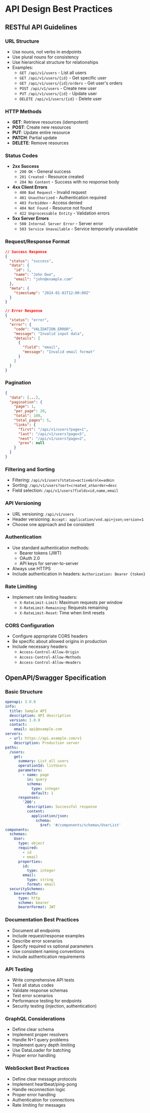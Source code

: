 # API Design Best Practices

## RESTful API Guidelines

### URL Structure
- Use nouns, not verbs in endpoints
- Use plural nouns for consistency
- Use hierarchical structure for relationships
- Examples:
  - `GET /api/v1/users` - List all users
  - `GET /api/v1/users/{id}` - Get specific user
  - `GET /api/v1/users/{id}/orders` - Get user's orders
  - `POST /api/v1/users` - Create new user
  - `PUT /api/v1/users/{id}` - Update user
  - `DELETE /api/v1/users/{id}` - Delete user

### HTTP Methods
- **GET**: Retrieve resources (idempotent)
- **POST**: Create new resources
- **PUT**: Update entire resource
- **PATCH**: Partial update
- **DELETE**: Remove resources

### Status Codes
- **2xx Success**
  - `200 OK` - General success
  - `201 Created` - Resource created
  - `204 No Content` - Success with no response body
- **4xx Client Errors**
  - `400 Bad Request` - Invalid request
  - `401 Unauthorized` - Authentication required
  - `403 Forbidden` - Access denied
  - `404 Not Found` - Resource not found
  - `422 Unprocessable Entity` - Validation errors
- **5xx Server Errors**
  - `500 Internal Server Error` - Server error
  - `503 Service Unavailable` - Service temporarily unavailable

### Request/Response Format
```json
// Success Response
{
  "status": "success",
  "data": {
    "id": 1,
    "name": "John Doe",
    "email": "john@example.com"
  },
  "meta": {
    "timestamp": "2024-01-01T12:00:00Z"
  }
}

// Error Response
{
  "status": "error",
  "error": {
    "code": "VALIDATION_ERROR",
    "message": "Invalid input data",
    "details": [
      {
        "field": "email",
        "message": "Invalid email format"
      }
    ]
  }
}
```

### Pagination
```json
{
  "data": [...],
  "pagination": {
    "page": 1,
    "per_page": 20,
    "total": 100,
    "total_pages": 5,
    "links": {
      "first": "/api/v1/users?page=1",
      "last": "/api/v1/users?page=5",
      "next": "/api/v1/users?page=2",
      "prev": null
    }
  }
}
```

### Filtering and Sorting
- Filtering: `/api/v1/users?status=active&role=admin`
- Sorting: `/api/v1/users?sort=created_at&order=desc`
- Field selection: `/api/v1/users?fields=id,name,email`

### API Versioning
- URL versioning: `/api/v1/users`
- Header versioning: `Accept: application/vnd.api+json;version=1`
- Choose one approach and be consistent

### Authentication
- Use standard authentication methods:
  - Bearer tokens (JWT)
  - OAuth 2.0
  - API keys for server-to-server
- Always use HTTPS
- Include authentication in headers: `Authorization: Bearer {token}`

### Rate Limiting
- Implement rate limiting headers:
  - `X-RateLimit-Limit`: Maximum requests per window
  - `X-RateLimit-Remaining`: Requests remaining
  - `X-RateLimit-Reset`: Time when limit resets

### CORS Configuration
- Configure appropriate CORS headers
- Be specific about allowed origins in production
- Include necessary headers:
  - `Access-Control-Allow-Origin`
  - `Access-Control-Allow-Methods`
  - `Access-Control-Allow-Headers`

## OpenAPI/Swagger Specification

### Basic Structure
```yaml
openapi: 3.0.0
info:
  title: Sample API
  description: API description
  version: 1.0.0
  contact:
    email: api@example.com
servers:
  - url: https://api.example.com/v1
    description: Production server
paths:
  /users:
    get:
      summary: List all users
      operationId: listUsers
      parameters:
        - name: page
          in: query
          schema:
            type: integer
            default: 1
      responses:
        '200':
          description: Successful response
          content:
            application/json:
              schema:
                $ref: '#/components/schemas/UserList'
components:
  schemas:
    User:
      type: object
      required:
        - id
        - email
      properties:
        id:
          type: integer
        email:
          type: string
          format: email
  securitySchemes:
    bearerAuth:
      type: http
      scheme: bearer
      bearerFormat: JWT
```

### Documentation Best Practices
- Document all endpoints
- Include request/response examples
- Describe error scenarios
- Specify required vs optional parameters
- Use consistent naming conventions
- Include authentication requirements

### API Testing
- Write comprehensive API tests
- Test all status codes
- Validate response schemas
- Test error scenarios
- Performance testing for endpoints
- Security testing (injection, authentication)

### GraphQL Considerations
- Define clear schema
- Implement proper resolvers
- Handle N+1 query problems
- Implement query depth limiting
- Use DataLoader for batching
- Proper error handling

### WebSocket Best Practices
- Define clear message protocols
- Implement heartbeat/ping-pong
- Handle reconnection logic
- Proper error handling
- Authentication for connections
- Rate limiting for messages